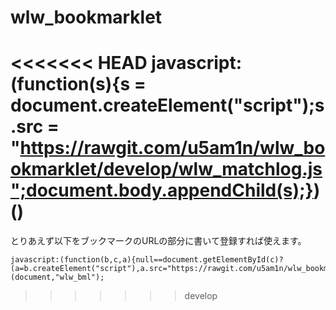 # wlw_bookmarklet

<<<<<<< HEAD
javascript:(function(s){s = document.createElement("script");s.src = "https://rawgit.com/u5am1n/wlw_bookmarklet/develop/wlw_matchlog.js";document.body.appendChild(s);})()
=======
とりあえず以下をブックマークのURLの部分に書いて登録すれば使えます。
```
javascript:(function(b,c,a){null==document.getElementById(c)?(a=b.createElement("script"),a.src="https://rawgit.com/u5am1n/wlw_bookmarklet/develop/wlw_matchlog.js",a.id=c,b.body.appendChild(a)):disp_err(1)})(document,"wlw_bml");
```
>>>>>>> develop

